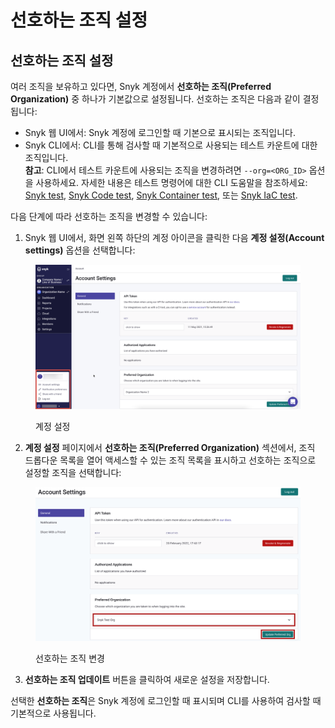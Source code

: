 # 선호하는 조직 설정

## 선호하는 조직 설정

여러 조직을 보유하고 있다면, Snyk 계정에서 **선호하는 조직(Preferred Organization)** 중 하나가 기본값으로 설정됩니다. 선호하는 조직은 다음과 같이 결정됩니다:

- Snyk 웹 UI에서: Snyk 계정에 로그인할 때 기본으로 표시되는 조직입니다.
- Snyk CLI에서: CLI를 통해 검사할 때 기본적으로 사용되는 테스트 카운트에 대한 조직입니다.\
  **참고**: CLI에서 테스트 카운트에 사용되는 조직을 변경하려면 `--org=<ORG_ID>` 옵션을 사용하세요. 자세한 내용은 테스트 명령어에 대한 CLI 도움말을 참조하세요: [Snyk test](../../../snyk-cli/commands/test.md), [Snyk Code test](../../../snyk-cli/commands/code-test.md), [Snyk Container test](../../../snyk-cli/commands/container-test.md), 또는 [Snyk IaC test](../../../snyk-cli/commands/iac-test.md).

다음 단계에 따라 선호하는 조직을 변경할 수 있습니다:

1. Snyk 웹 UI에서, 화면 왼쪽 하단의 계정 아이콘을 클릭한 다음 **계정 설정(Account settings)** 옵션을 선택합니다:

<figure><img src="../../../.gitbook/assets/snyk-account-settings.png" alt="계정 설정"><figcaption><p>계정 설정</p></figcaption></figure>

2. **계정 설정** 페이지에서 **선호하는 조직(Preferred Organization)** 섹션에서, 조직 드롭다운 목록을 열어 액세스할 수 있는 조직 목록을 표시하고 선호하는 조직으로 설정할 조직을 선택합니다:

<figure><img src="../../../.gitbook/assets/image (20) (1) (1).png" alt="선호하는 조직 변경"><figcaption><p>선호하는 조직 변경</p></figcaption></figure>

3. **선호하는 조직 업데이트** 버튼을 클릭하여 새로운 설정을 저장합니다.

선택한 **선호하는 조직**은 Snyk 계정에 로그인할 때 표시되며 CLI를 사용하여 검사할 때 기본적으로 사용됩니다.